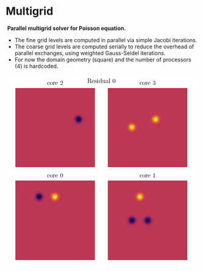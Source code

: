 # Multigrid
 **Parallel multigrid solver for Poisson equation.**
 - The fine grid levels are computed in parallel via simple Jacobi iterations.
 - The coarse grid levels are computed serially to reduce the overhead of parallel exchanges, using weighted Gauss-Seidel iterations.
 - For now the domain geometry (square) and the number of processors (4) is hardcoded.

![alt text](visual.gif)
